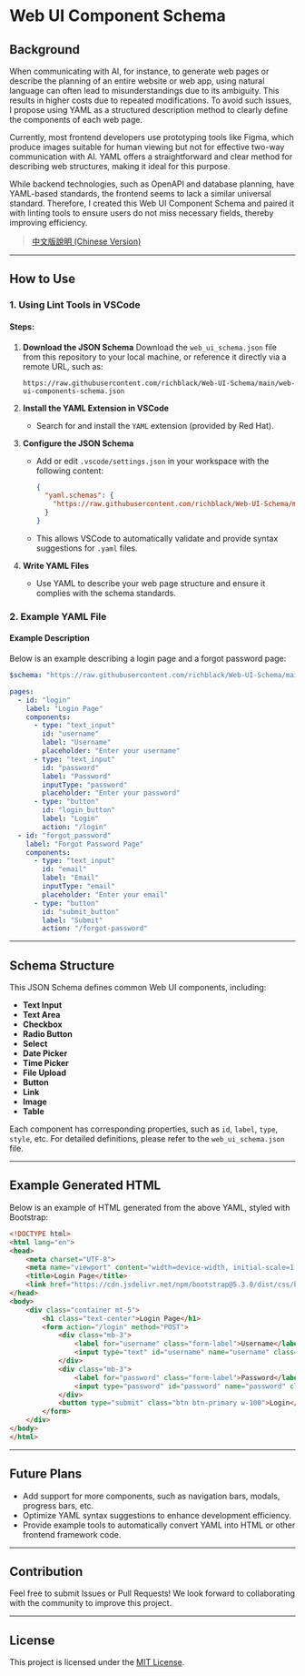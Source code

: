 # Web UI Component Schema

## Background

When communicating with AI, for instance, to generate web pages or describe the planning of an entire website or web app, using natural language can often lead to misunderstandings due to its ambiguity. This results in higher costs due to repeated modifications. To avoid such issues, I propose using YAML as a structured description method to clearly define the components of each web page.

Currently, most frontend developers use prototyping tools like Figma, which produce images suitable for human viewing but not for effective two-way communication with AI. YAML offers a straightforward and clear method for describing web structures, making it ideal for this purpose.

While backend technologies, such as OpenAPI and database planning, have YAML-based standards, the frontend seems to lack a similar universal standard. Therefore, I created this Web UI Component Schema and paired it with linting tools to ensure users do not miss necessary fields, thereby improving efficiency.

> [中文版說明 (Chinese Version)](./README.md)

---

## How to Use

### 1. Using Lint Tools in VSCode

#### Steps:
1. **Download the JSON Schema**
   Download the `web_ui_schema.json` file from this repository to your local machine, or reference it directly via a remote URL, such as:
   ```
   https://raw.githubusercontent.com/richblack/Web-UI-Schema/main/web-ui-components-schema.json
   ```

2. **Install the YAML Extension in VSCode**
   - Search for and install the `YAML` extension (provided by Red Hat).

3. **Configure the JSON Schema**
   - Add or edit `.vscode/settings.json` in your workspace with the following content:
     ```json
     {
       "yaml.schemas": {
         "https://raw.githubusercontent.com/richblack/Web-UI-Schema/main/web-ui-components-schema.json": "*.yaml"
       }
     }
     ```
   - This allows VSCode to automatically validate and provide syntax suggestions for `.yaml` files.

4. **Write YAML Files**
   - Use YAML to describe your web page structure and ensure it complies with the schema standards.

### 2. Example YAML File

#### Example Description
Below is an example describing a login page and a forgot password page:

```yaml
$schema: "https://raw.githubusercontent.com/richblack/Web-UI-Schema/main/web-ui-components-schema.json"

pages:
  - id: "login"
    label: "Login Page"
    components:
      - type: "text_input"
        id: "username"
        label: "Username"
        placeholder: "Enter your username"
      - type: "text_input"
        id: "password"
        label: "Password"
        inputType: "password"
        placeholder: "Enter your password"
      - type: "button"
        id: "login_button"
        label: "Login"
        action: "/login"
  - id: "forgot_password"
    label: "Forgot Password Page"
    components:
      - type: "text_input"
        id: "email"
        label: "Email"
        inputType: "email"
        placeholder: "Enter your email"
      - type: "button"
        id: "submit_button"
        label: "Submit"
        action: "/forgot-password"
```

---

## Schema Structure

This JSON Schema defines common Web UI components, including:
- **Text Input**
- **Text Area**
- **Checkbox**
- **Radio Button**
- **Select**
- **Date Picker**
- **Time Picker**
- **File Upload**
- **Button**
- **Link**
- **Image**
- **Table**

Each component has corresponding properties, such as `id`, `label`, `type`, `style`, etc. For detailed definitions, please refer to the `web_ui_schema.json` file.

---

## Example Generated HTML

Below is an example of HTML generated from the above YAML, styled with Bootstrap:

```html
<!DOCTYPE html>
<html lang="en">
<head>
    <meta charset="UTF-8">
    <meta name="viewport" content="width=device-width, initial-scale=1.0">
    <title>Login Page</title>
    <link href="https://cdn.jsdelivr.net/npm/bootstrap@5.3.0/dist/css/bootstrap.min.css" rel="stylesheet">
</head>
<body>
    <div class="container mt-5">
        <h1 class="text-center">Login Page</h1>
        <form action="/login" method="POST">
            <div class="mb-3">
                <label for="username" class="form-label">Username</label>
                <input type="text" id="username" name="username" class="form-control" placeholder="Enter your username" required>
            </div>
            <div class="mb-3">
                <label for="password" class="form-label">Password</label>
                <input type="password" id="password" name="password" class="form-control" placeholder="Enter your password" required>
            </div>
            <button type="submit" class="btn btn-primary w-100">Login</button>
        </form>
    </div>
</body>
</html>
```

---

## Future Plans

- Add support for more components, such as navigation bars, modals, progress bars, etc.
- Optimize YAML syntax suggestions to enhance development efficiency.
- Provide example tools to automatically convert YAML into HTML or other frontend framework code.

---

## Contribution

Feel free to submit Issues or Pull Requests! We look forward to collaborating with the community to improve this project.

---

## License

This project is licensed under the [MIT License](LICENSE).

